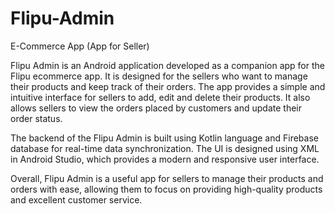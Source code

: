 # Flipu-Admin
E-Commerce App (App for Seller)

Flipu Admin is an Android application developed as a companion app for the Flipu ecommerce app. It is designed for the sellers who want to manage their products and keep track of their orders. The app provides a simple and intuitive interface for sellers to add, edit and delete their products. It also allows sellers to view the orders placed by customers and update their order status.

The backend of the Flipu Admin is built using Kotlin language and Firebase database for real-time data synchronization. The UI is designed using XML in Android Studio, which provides a modern and responsive user interface.

Overall, Flipu Admin is a useful app for sellers to manage their products and orders with ease, allowing them to focus on providing high-quality products and excellent customer service.
